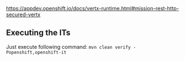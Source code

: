 <https://appdev.openshift.io/docs/vertx-runtime.html#mission-rest-http-secured-vertx>



## Executing the ITs

Just execute following command:
`mvn clean verify -Popenshift,openshift-it`
